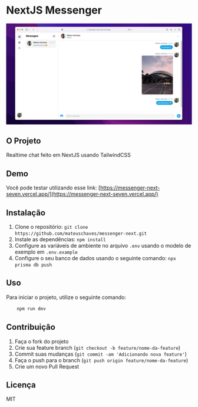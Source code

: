 # NextJS Messenger

<p float="center">
  <img src="doc/demo.png" />
</p>

## O Projeto

Realtime chat feito em NextJS usando TailwindCSS

## Demo

Você pode testar utilizando esse link: [https://messenger-next-seven.vercel.app/](https://messenger-next-seven.vercel.app/)

## Instalação

1. Clone o repositório: `git clone https://github.com/mateuschaves/messenger-next.git`
2. Instale as dependências: `npm install`
3. Configure as variáveis de ambiente no arquivo `.env` usando o modelo de exemplo em `.env.example`
4. Configure o seu banco de dados usando o seguinte comando: `npx prisma db push`

## Uso

Para iniciar o projeto, utilize o seguinte comando:

```bash
    npm run dev
```


## Contribuição

1. Faça o fork do projeto
2. Crie sua feature branch (`git checkout -b feature/nome-da-feature`)
3. Commit suas mudanças (`git commit -am 'Adicionando nova feature'`)
4. Faça o push para o branch (`git push origin feature/nome-da-feature`)
5. Crie um novo Pull Request

## Licença
MIT
